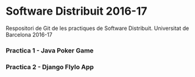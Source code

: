 # Software Distribuit 2016-17

Respositori de Git de les practiques de Software Distribuit. Universitat de Barcelona 2016-17

### Practica 1 - Java Poker Game

### Practica 2 - Django Flylo App
